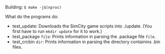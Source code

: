 
Building:
`$ make -j$(nproc)`

What do the programs do:
- test_update: Downloads the SimCity game scripts into ./update. (You first have to run `mkdir update` for it to work.)
- test_package `file`: Prints information in parsing the .package file `file`.
- test_crcbin `dir`: Prints information in parsing the directory containins .bin files.
